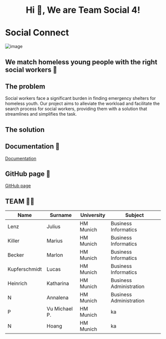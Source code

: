 <h1 align="center">Hi 👋, We are Team Social 4! </h1>

# Social Connect
![image](https://github.com/Real-Projects-Digitalization/ss22-team-4-ss23/assets/113977917/eb6e48cf-094f-4ff2-9b66-937af736d28c)

## We match homeless young people with the right social workers 👯

## The problem
Social workers face a significant burden in finding emergency shelters for homeless youth. Our project aims to alleviate the workload and facilitate the search process for social workers, providing them with a solution that streamlines and simplifies the task.

## The solution



## Documentation 📝
[Documentation](https://github.com/Real-Projects-Digitalization/ss22-team-4-ss23/wiki)

## GitHub page 📄
[GitHub page](https://github.com/Real-Projects-Digitalization/ss22-team-4-ss23)

## TEAM 👨‍💻

| Name  | Surname | University  | Subject |
| ----- | ------- | ----------- | ------- | 
| Lenz | Julius | HM Munich | Business Informatics |
| Killer | Marius | HM Munich | Business Informatics |
| Becker | Marlon | HM Munich | Business Informatics |
| Kupferschmidt | Lucas | HM Munich | Business Informatics |
| Heinrich | Katharina | HM Munich | Business Administration |
| N | Annalena| HM Munich | Business Administration |
| P | Vu Michael P. | HM Munich | ka |
| N | Hoang | HM Munich | ka |


